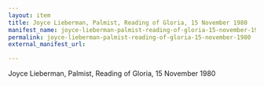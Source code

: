 ```yaml
---
layout: item
title: Joyce Lieberman, Palmist, Reading of Gloria, 15 November 1980
manifest_name: joyce-lieberman-palmist-reading-of-gloria-15-november-1980
permalink: joyce-lieberman-palmist-reading-of-gloria-15-november-1980
external_manifest_url: 

---
```

Joyce Lieberman, Palmist, Reading of Gloria, 15 November 1980
